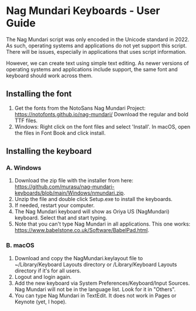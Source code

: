 # Nag Mundari Keyboards - User Guide

The Nag Mundari script was only encoded in the Unicode standard in 2022. As such, operating systems and applications do not yet support this script. There will be issues, especially in applications that uses script information.

However, we can create text using simple text editing. As newer versions of operating systems and applications include support, the same font and keyboard should work across them.

## Installing the font

1. Get the fonts from the NotoSans Nag Mundari Project: https://notofonts.github.io/nag-mundari/ Download the regular and bold TTF files.
2. Windows: Right click on the font files and select 'Install'. In macOS, open the files in Font Book and click install.

## Installing the keyboard

### A. Windows

1. Download the zip file with the installer from here: https://github.com/murasu/nag-mundari-keyboards/blob/main/Windows/nmundari.zip.
2. Unzip the file and double click Setup.exe to install the keyboards.
3. If needed, restart your computer.
4. The Nag Mundari keyboard will show as Oriya US (NagMundari) keyboard. Select that and start typing.
5. Note that you can't type Nag Mundari in all applications. This one works: https://www.babelstone.co.uk/Software/BabelPad.html.

### B. macOS

1. Download and copy the NagMundari.keylayout file to ~/Library/Keyboard Layouts directory or /Library/Keyboard Layouts directory if it's for all users.
2. Logout and login again.
3. Add the new keyboard via System Preferences/Keyboard/Input Sources. Nag Mundari will not be in the language list. Look for it in "Others".
4. You can type Nag Mundari in TextEdit. It does not work in Pages or Keynote (yet, I hope).
